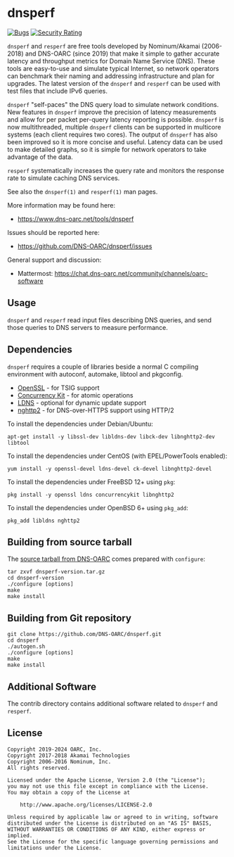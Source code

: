 # dnsperf

[![Bugs](https://sonarcloud.io/api/project_badges/measure?project=dns-oarc%3Adnsperf&metric=bugs)](https://sonarcloud.io/summary/new_code?id=dns-oarc%3Adnsperf) [![Security Rating](https://sonarcloud.io/api/project_badges/measure?project=dns-oarc%3Adnsperf&metric=security_rating)](https://sonarcloud.io/summary/new_code?id=dns-oarc%3Adnsperf)

`dnsperf` and `resperf` are free tools developed by Nominum/Akamai (2006-2018)
and DNS-OARC (since 2019) that make it simple to gather accurate latency and
throughput metrics for Domain Name Service (DNS). These tools are easy-to-use
and simulate typical Internet, so network operators can benchmark their naming
and addressing infrastructure and plan for upgrades. The latest version of
the `dnsperf` and `resperf` can be used with test files that include IPv6
queries.

`dnsperf` "self-paces" the DNS query load to simulate network conditions.
New features in `dnsperf` improve the precision of latency measurements and
allow for per packet per-query latency reporting is possible. `dnsperf` is
now multithreaded, multiple `dnsperf` clients can be supported in multicore
systems (each client requires two cores). The output of `dnsperf` has also
been improved so it is more concise and useful. Latency data can be used to
make detailed graphs, so it is simple for network operators to take advantage
of the data.

`resperf` systematically increases the query rate and monitors the response
rate to simulate caching DNS services.

See also the `dnsperf(1)` and `resperf(1)` man pages.

More information may be found here:
- https://www.dns-oarc.net/tools/dnsperf

Issues should be reported here:
- https://github.com/DNS-OARC/dnsperf/issues

General support and discussion:
- Mattermost: https://chat.dns-oarc.net/community/channels/oarc-software

## Usage

`dnsperf` and `resperf` read input files describing DNS queries, and send
those queries to DNS servers to measure performance.

## Dependencies

`dnsperf` requires a couple of libraries beside a normal C compiling
environment with autoconf, automake, libtool and pkgconfig.

- [OpenSSL](https://www.openssl.org/) - for TSIG support
- [Concurrency Kit](http://concurrencykit.org/) - for atomic operations
- [LDNS](https://nlnetlabs.nl/projects/ldns/about/) - optional for dynamic update support
- [nghttp2](https://nghttp2.org) - for DNS-over-HTTPS support using HTTP/2

To install the dependencies under Debian/Ubuntu:
```
apt-get install -y libssl-dev libldns-dev libck-dev libnghttp2-dev libtool
```

To install the dependencies under CentOS (with EPEL/PowerTools enabled):
```
yum install -y openssl-devel ldns-devel ck-devel libnghttp2-devel
```

To install the dependencies under FreeBSD 12+ using `pkg`:
```
pkg install -y openssl ldns concurrencykit libnghttp2
```

To install the dependencies under OpenBSD 6+ using `pkg_add`:
```
pkg_add libldns nghttp2
```

## Building from source tarball

The [source tarball from DNS-OARC](https://www.dns-oarc.net/tools/dnsperf)
comes prepared with `configure`:

```
tar zxvf dnsperf-version.tar.gz
cd dnsperf-version
./configure [options]
make
make install
```

## Building from Git repository

```
git clone https://github.com/DNS-OARC/dnsperf.git
cd dnsperf
./autogen.sh
./configure [options]
make
make install
```

## Additional Software

The contrib directory contains additional software related to `dnsperf` and
`resperf`.

## License

```
Copyright 2019-2024 OARC, Inc.
Copyright 2017-2018 Akamai Technologies
Copyright 2006-2016 Nominum, Inc.
All rights reserved.

Licensed under the Apache License, Version 2.0 (the "License");
you may not use this file except in compliance with the License.
You may obtain a copy of the License at

    http://www.apache.org/licenses/LICENSE-2.0

Unless required by applicable law or agreed to in writing, software
distributed under the License is distributed on an "AS IS" BASIS,
WITHOUT WARRANTIES OR CONDITIONS OF ANY KIND, either express or implied.
See the License for the specific language governing permissions and
limitations under the License.
```
